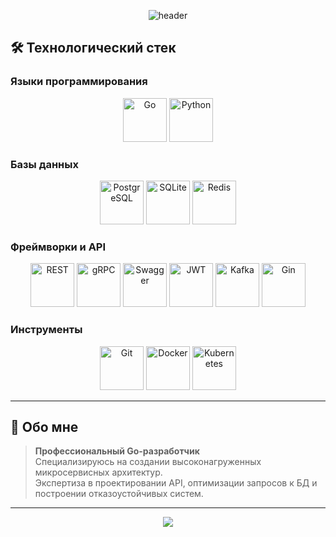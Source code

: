 <p align="center">
  <img src="https://capsule-render.vercel.app/api?type=waving&color=0:6a11cb,100:2575fc&height=200&section=header&text=Go%20Backend%20Engineer&fontSize=42&fontColor=ffffff&animation=fadeIn" alt="header"/>
</p>

## 🛠️ Технологический стек

### Языки программирования
<p align="center">
  <img src="https://img.icons8.com/color/96/000000/golang.png" width="70" height="70" alt="Go"/>
  <img src="https://img.icons8.com/color/96/000000/python.png" width="70" height="70" alt="Python"/>
</p>

### Базы данных
<p align="center">
  <img src="https://img.icons8.com/color/96/000000/postgreesql.png" width="70" height="70" alt="PostgreSQL"/>
  <img src="https://img.icons8.com/color/96/000000/sqlite.png" width="70" height="70" alt="SQLite"/>
  <img src="https://img.icons8.com/color/96/000000/redis.png" width="70" height="70" alt="Redis"/>
</p>

### Фреймворки и API
<p align="center">
  <img src="https://img.icons8.com/color/96/000000/api.png" width="70" height="70" alt="REST"/>
  <img src="https://img.icons8.com/color/96/000000/google-cloud.png" width="70" height="70" alt="gRPC"/>
  <img src="https://img.icons8.com/color/96/000000/swagger.png" width="70" height="70" alt="Swagger"/>
  <img src="https://img.icons8.com/color/96/000000/jwt.png" width="70" height="70" alt="JWT"/>
  <img src="https://img.icons8.com/color/96/000000/apache-kafka.png" width="70" height="70" alt="Kafka"/>
  <img src="https://img.icons8.com/color/96/000000/gin-framework.png" width="70" height="70" alt="Gin"/>
</p>

### Инструменты
<p align="center">
  <img src="https://img.icons8.com/color/96/000000/git.png" width="70" height="70" alt="Git"/>
  <img src="https://img.icons8.com/color/96/000000/docker.png" width="70" height="70" alt="Docker"/>
  <img src="https://img.icons8.com/color/96/000000/kubernetes.png" width="70" height="70" alt="Kubernetes"/>
</p>

---

## 🚀 Обо мне

> **Профессиональный Go-разработчик**  
> Специализируюсь на создании высоконагруженных микросервисных архитектур.  
> Экспертиза в проектировании API, оптимизации запросов к БД и построении отказоустойчивых систем.

---

<!-- Анимированный футер -->
<p align="center">
  <img src="https://capsule-render.vercel.app/api?type=waving&color=0:2575fc,100:6a11cb&height=120&section=footer&animation=fadeIn&reversal=true"/>
</p>
